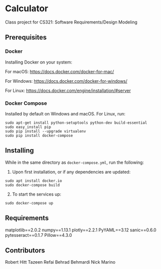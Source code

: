 # Calculator
Class project for CS321: Software Requirements/Design Modeling

## Prerequisites

### Docker
Installing Docker on your system:

For macOS: https://docs.docker.com/docker-for-mac/

For Windows: https://docs.docker.com/docker-for-windows/

For Linux: https://docs.docker.com/engine/installation/#server

### Docker Compose
Installed by default on Windows and macOS. For Linux, run:
```
sudo apt-get install python-setuptools python-dev build-essential
sudo easy_install pip
sudo pip install --upgrade virtualenv
sudo pip install docker-compose
```

## Installing

While in the same directory as `docker-compose.yml`, run the following:

1) Upon first installation, or if any dependencies are updated:

```
sudo apt install docker.io
sudo docker-compose build
```

2) To start the services up:

```
sudo docker-compose up
```

## Requirements
matplotlib==2.0.2
numpy==1.13.1
plotly==2.2.1
PyYAML==3.12
sanic==0.6.0
pytesseract==0.1.7
Pillow==4.3.0

## Contributors
Robert Hitt
Tazeen Refai
Behrad Behmardi
Nick Marino




